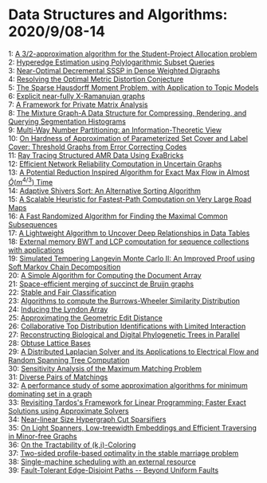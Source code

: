 # Data Structures and Algorithms: 2020/9/08-14  
1: [A 3/2-approximation algorithm for the Student-Project Allocation problem](https://doi.org/10.48550/arXiv.1804.02731)  
2: [Hyperedge Estimation using Polylogarithmic Subset Queries](https://doi.org/10.48550/arXiv.1908.04196)  
3: [Near-Optimal Decremental SSSP in Dense Weighted Digraphs](https://doi.org/10.48550/arXiv.2004.04496)  
4: [Resolving the Optimal Metric Distortion Conjecture](https://doi.org/10.48550/arXiv.2004.07447)  
5: [The Sparse Hausdorff Moment Problem, with Application to Topic Models](https://doi.org/10.48550/arXiv.2007.08101)  
6: [Explicit near-fully X-Ramanujan graphs](https://doi.org/10.48550/arXiv.2009.02595)  
7: [A Framework for Private Matrix Analysis](https://doi.org/10.48550/arXiv.2009.02668)  
8: [The Mixture Graph-A Data Structure for Compressing, Rendering, and  Querying Segmentation Histograms](https://doi.org/10.48550/arXiv.2009.02702)  
9: [Multi-Way Number Partitioning: an Information-Theoretic View](https://doi.org/10.48550/arXiv.2009.02710)  
10: [On Hardness of Approximation of Parameterized Set Cover and Label Cover:  Threshold Graphs from Error Correcting Codes](https://doi.org/10.48550/arXiv.2009.02778)  
11: [Ray Tracing Structured AMR Data Using ExaBricks](https://doi.org/10.48550/arXiv.2009.03076)  
12: [Efficient Network Reliability Computation in Uncertain Graphs](https://doi.org/10.48550/arXiv.2009.03158)  
13: [A Potential Reduction Inspired Algorithm for Exact Max Flow in Almost  $\widetilde{O}(m^{4/3})$ Time](https://doi.org/10.48550/arXiv.2009.03260)  
14: [Adaptive Shivers Sort: An Alternative Sorting Algorithm](https://doi.org/10.48550/arXiv.1809.08411)  
15: [A Scalable Heuristic for Fastest-Path Computation on Very Large Road  Maps](https://doi.org/10.48550/arXiv.1812.07441)  
16: [A Fast Randomized Algorithm for Finding the Maximal Common Subsequences](https://doi.org/10.48550/arXiv.2009.03352)  
17: [A Lightweight Algorithm to Uncover Deep Relationships in Data Tables](https://doi.org/10.48550/arXiv.2009.03358)  
18: [External memory BWT and LCP computation for sequence collections with  applications](https://doi.org/10.48550/arXiv.1805.06821)  
19: [Simulated Tempering Langevin Monte Carlo II: An Improved Proof using  Soft Markov Chain Decomposition](https://doi.org/10.48550/arXiv.1812.00793)  
20: [A Simple Algorithm for Computing the Document Array](https://doi.org/10.48550/arXiv.1812.09094)  
21: [Space-efficient merging of succinct de Bruijn graphs](https://doi.org/10.48550/arXiv.1902.02889)  
22: [Stable and Fair Classification](https://doi.org/10.48550/arXiv.1902.07823)  
23: [Algorithms to compute the Burrows-Wheeler Similarity Distribution](https://doi.org/10.48550/arXiv.1903.10583)  
24: [Inducing the Lyndon Array](https://doi.org/10.48550/arXiv.1905.12987)  
25: [Approximating the Geometric Edit Distance](https://doi.org/10.48550/arXiv.1910.00773)  
26: [Collaborative Top Distribution Identifications with Limited Interaction](https://doi.org/10.48550/arXiv.2004.09454)  
27: [Reconstructing Biological and Digital Phylogenetic Trees in Parallel](https://doi.org/10.48550/arXiv.2006.15259)  
28: [Obtuse Lattice Bases](https://doi.org/10.48550/arXiv.2009.00384)  
29: [A Distributed Laplacian Solver and its Applications to Electrical Flow  and Random Spanning Tree Computation](https://doi.org/10.48550/arXiv.1905.04989)  
30: [Sensitivity Analysis of the Maximum Matching Problem](https://doi.org/10.48550/arXiv.2009.04556)  
31: [Diverse Pairs of Matchings](https://doi.org/10.48550/arXiv.2009.04567)  
32: [A performance study of some approximation algorithms for minimum  dominating set in a graph](https://doi.org/10.48550/arXiv.2009.04636)  
33: [Revisiting Tardos's Framework for Linear Programming: Faster Exact  Solutions using Approximate Solvers](https://doi.org/10.48550/arXiv.2009.04942)  
34: [Near-linear Size Hypergraph Cut Sparsifiers](https://doi.org/10.48550/arXiv.2009.04992)  
35: [On Light Spanners, Low-treewidth Embeddings and Efficient Traversing in  Minor-free Graphs](https://doi.org/10.48550/arXiv.2009.05039)  
36: [On the Tractability of (k,i)-Coloring](https://doi.org/10.48550/arXiv.1802.03634)  
37: [Two-sided profile-based optimality in the stable marriage problem](https://doi.org/10.48550/arXiv.1905.06626)  
38: [Single-machine scheduling with an external resource](https://doi.org/10.48550/arXiv.2006.03399)  
39: [Fault-Tolerant Edge-Disjoint Paths -- Beyond Uniform Faults](https://doi.org/10.48550/arXiv.2009.05382)  